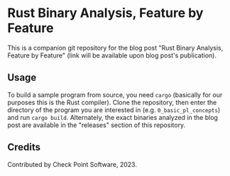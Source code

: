 # Rust Binary Analysis, Feature by Feature

This is a companion git repository for the blog post "Rust Binary Analysis, Feature by Feature" (link will be available upon blog post's publication).

## Usage

To build a sample program from source, you need `cargo` (basically for our purposes this is the Rust compiler). Clone the repository, then enter the directory of the program you are interested in (e.g. `0_basic_pl_concepts`) and run `cargo build`. Alternately, the exact binaries analyzed in the blog post are available in the "releases" section of this repository.

## Credits

Contributed by Check Point Software, 2023.

